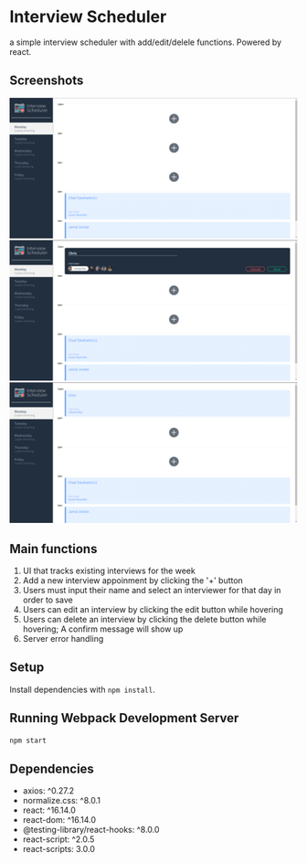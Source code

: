 # Interview Scheduler

a simple interview scheduler with add/edit/delele functions.
Powered by react.

## Screenshots

!["Before adding appoinment"](https://github.com/lamew128/scheduler/blob/master/screenshots/1.PNG)
!["Adding appoinment"](https://github.com/lamew128/scheduler/blob/master/screenshots/2.PNG)
!["Appoinment added"](https://github.com/lamew128/scheduler/blob/master/screenshots/3.PNG)

## Main functions

1. UI that tracks existing interviews for the week
2. Add a new interview appoinment by clicking the '+' button
3. Users must input their name and select an interviewer for that day in order to save
4. Users can edit an interview by clicking the edit button while hovering
5. Users can delete an interview by clicking the delete button while hovering; A confirm message will show up
6. Server error handling

## Setup

Install dependencies with `npm install`.

## Running Webpack Development Server

```sh
npm start
```

## Dependencies

- axios: ^0.27.2
- normalize.css: ^8.0.1
- react: ^16.14.0
- react-dom: ^16.14.0
- @testing-library/react-hooks: ^8.0.0
- react-script: ^2.0.5
- react-scripts: 3.0.0
